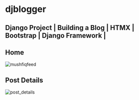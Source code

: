 # djblogger



## Django Project | Building a Blog | HTMX | Bootstrap | Django Framework | 

## Home
![mushfiqfeed](https://github.com/mushfiqur-rahman/blog/assets/26889268/6cbdc915-c9eb-4dc3-a1dd-69f4d160602a)


 ## Post Details
![post_details](https://github.com/mushfiqur-rahman/blog/assets/26889268/cdd9e546-1747-42dc-b599-28a9a893b251)


